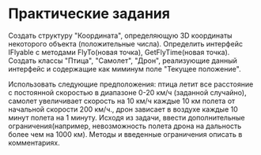 # Практические задания

Создать структуру "Координата", определяющую 3D координаты некоторого объекта (положительные числа). Определить интерфейс IFlyable с методами FlyTo(новая точка), GetFlyTime(новая точка). Создать классы "Птица", "Самолет", "Дрон", реализующие данный интерфейс и содержащие как миминум поле "Текущее положение".

Использовать следующие предположения: птица летит все расстояние с постоянной скоростью в диапазоне 0-20 км/ч (заданной случайно), самолет увеличивает скорость на 10 км/ч каждые 10 км полета от начальной скорости 200 км/ч., дрон зависает в воздухе каждые 10 минут полета на 1 минуту. Исходя из задачи, ввести дополнительные ограничения(например, невозможность полета дрона на дальность более чем на 1000 км). Методы и введенные ограничения описать в комментариях.
